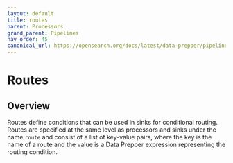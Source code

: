```yaml
---
layout: default
title: routes
parent: Processors
grand_parent: Pipelines
nav_order: 45
canonical_url: https://opensearch.org/docs/latest/data-prepper/pipelines/configuration/processors/routes/
---
```


# Routes

## Overview

Routes define conditions that can be used in sinks for conditional routing. Routes are specified at the same level as processors and sinks under the name `route` and consist of a list of key-value pairs, where the key is the name of a route and the value is a Data Prepper expression representing the routing condition.

<!---## Configuration

Content will be added to this section.

## Metrics

Content will be added to this section.--->